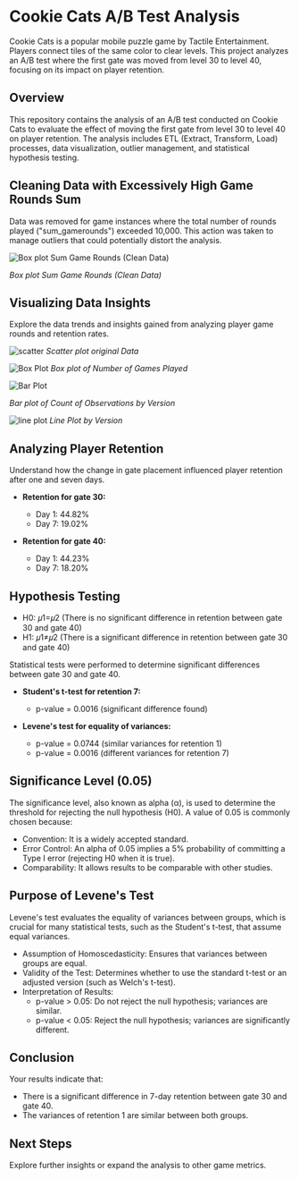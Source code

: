 # Cookie Cats A/B Test Analysis

Cookie Cats is a popular mobile puzzle game by Tactile Entertainment. Players connect tiles of the same color to clear levels. This project analyzes an A/B test where the first gate was moved from level 30 to level 40, focusing on its impact on player retention.

## Overview

This repository contains the analysis of an A/B test conducted on Cookie Cats to evaluate the effect of moving the first gate from level 30 to level 40 on player retention. The analysis includes ETL (Extract, Transform, Load) processes, data visualization, outlier management, and statistical hypothesis testing.

## Cleaning Data with Excessively High Game Rounds Sum
Data was removed for game instances where the total number of rounds played ("sum_gamerounds") exceeded 10,000. This action was taken to manage outliers that could potentially distort the analysis.

![*Box plot Sum Game Rounds (Clean Data)*](https://github.com/srkirot/Mobile_Games_AB_Testing/assets/166246544/d893871b-7e40-498f-a6a7-b18d0970f703)

*Box plot Sum Game Rounds (Clean Data)*


## Visualizing Data Insights

Explore the data trends and insights gained from analyzing player game rounds and retention rates.

![scatter](https://github.com/srkirot/Mobile_Games_AB_Testing/assets/166246544/82f623dd-896e-4ef2-8f89-0c612cb47448)
*Scatter plot original Data*

![Box Plot](https://github.com/srkirot/Mobile_Games_AB_Testing/assets/166246544/c588ad5f-6c2b-469f-8797-02fe52401e82)
*Box plot of Number of Games Played*

![Bar Plot](https://github.com/srkirot/Mobile_Games_AB_Testing/assets/166246544/3dbe923d-1028-4f68-872e-c87e2d0e84cc)

*Bar plot of Count of Observations by Version*

![line plot](https://github.com/srkirot/Mobile_Games_AB_Testing/assets/166246544/f79eefd9-e81a-4fe2-84c9-64822e118969)
*Line Plot by Version*
## Analyzing Player Retention

Understand how the change in gate placement influenced player retention after one and seven days.

- **Retention for gate 30:**
  - Day 1: 44.82%
  - Day 7: 19.02%

- **Retention for gate 40:**
  - Day 1: 44.23%
  - Day 7: 18.20%

## Hypothesis Testing

- H0: 𝜇1=𝜇2 (There is no significant difference in retention between gate 30 and gate 40)
- H1: 𝜇1≠𝜇2 (There is a significant difference in retention between gate 30 and gate 40)

Statistical tests were performed to determine significant differences between gate 30 and gate 40.

- **Student's t-test for retention 7:**
  - p-value = 0.0016 (significant difference found)

- **Levene's test for equality of variances:**
  - p-value = 0.0744 (similar variances for retention 1)
  - p-value = 0.0016 (different variances for retention 7)

 
## Significance Level (0.05)

The significance level, also known as alpha (α), is used to determine the threshold for rejecting the null hypothesis (H0). A value of 0.05 is commonly chosen because:

- Convention: It is a widely accepted standard.
- Error Control: An alpha of 0.05 implies a 5% probability of committing a Type I error (rejecting H0 when it is true).
- Comparability: It allows results to be comparable with other studies.
  
## Purpose of Levene's Test
Levene's test evaluates the equality of variances between groups, which is crucial for many statistical tests, such as the Student's t-test, that assume equal variances.

- Assumption of Homoscedasticity: Ensures that variances between groups are equal.
- Validity of the Test: Determines whether to use the standard t-test or an adjusted version (such as Welch's t-test).
- Interpretation of Results:
  - p-value > 0.05: Do not reject the null hypothesis; variances are similar.
  - p-value < 0.05: Reject the null hypothesis; variances are significantly different.

## Conclusion

Your results indicate that:

- There is a significant difference in 7-day retention between gate 30 and gate 40.
- The variances of retention 1 are similar between both groups.

## Next Steps

Explore further insights or expand the analysis to other game metrics.
